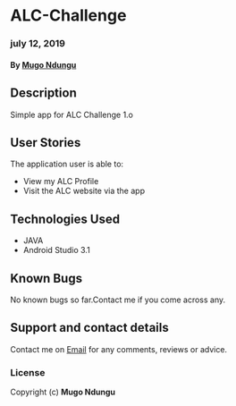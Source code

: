 # ALC-Challenge

### july 12, 2019

#### By **[Mugo Ndungu](https://github.com/mugo-ndungu)**

## Description
Simple app for ALC Challenge 1.o

## User Stories

The application user is able to:

- View my ALC Profile
- Visit the ALC website via the app


## Technologies Used

- JAVA
- Android Studio 3.1


## Known Bugs

No known bugs so far.Contact me if you come across any.

## Support and contact details

Contact me on [Email](contact@mugondungu.co.ke) for any comments, reviews or advice.

### License

Copyright (c) **Mugo Ndungu**
